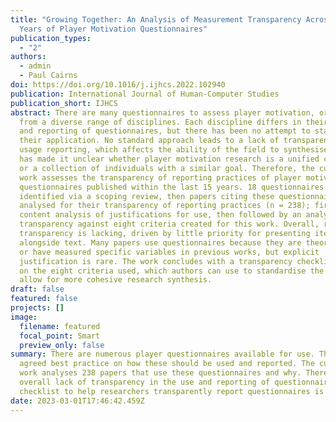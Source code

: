 ```yaml
---
title: "Growing Together: An Analysis of Measurement Transparency Across 15
  Years of Player Motivation Questionnaires"
publication_types:
  - "2"
authors:
  - admin
  - Paul Cairns
doi: https://doi.org/10.1016/j.ijhcs.2022.102940
publication: International Journal of Human-Computer Studies
publication_short: IJHCS
abstract: There are many questionnaires to assess player motivation, originating
  from a diverse range of disciplines. Each discipline differs in their usage
  and reporting of questionnaires, but there has been no attempt to standardise
  their application. No standard approach leads to a lack of transparency in
  usage reporting, which affects the ability of the field to synthesise. This
  has made it unclear whether player motivation research is a unified community,
  or a collection of individuals with a similar goal. Therefore, the current
  work assesses the transparency of reporting practices of player motivation
  questionnaires published within the last 15 years. 18 questionnaires were
  identified via a scoping review, then papers citing these questionnaires were
  analysed for their transparency of reporting practices (n = 238); first via a
  content analysis of justifications for use, then followed by an analysis of
  transparency against eight criteria created for this work. Overall, reporting
  transparency is lacking, driven by little priority for presenting items
  alongside text. Many papers use questionnaires because they are theory-based
  or have measured specific variables in previous works, but explicit
  justification is rare. The work concludes with a transparency checklist based
  on the eight criteria used, which authors can use to standardise the field and
  allow for more cohesive research synthesis.
draft: false
featured: false
projects: []
image:
  filename: featured
  focal_point: Smart
  preview_only: false
summary: There are numerous player questionnaires available for use. There is no
  agreed best practice on how these should be used and reported. The current
  work analyses 238 papers that use these questionnaires and why. There is an
  overall lack of transparency in the use and reporting of questionnaires. A
  checklist to help researchers transparently report questionnaires is provided.
date: 2023-03-01T17:46:42.459Z
---
```


